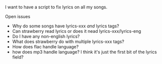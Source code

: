 I want to have a script to fix lyrics on all my songs.

Open issues
* Why do some songs have lyrics-xxx *and* lyrics tags?
* Can strawberry read lyrics or does it nead lyrics-xxx/lyrics-eng
* Do I have any non-english lyrics?
* What does strawberry do with multiple lyrics-xxx tags?
* How does flac handle language?
* how does mp3 handle language? I think it's just the first bit of the lyrics field?
